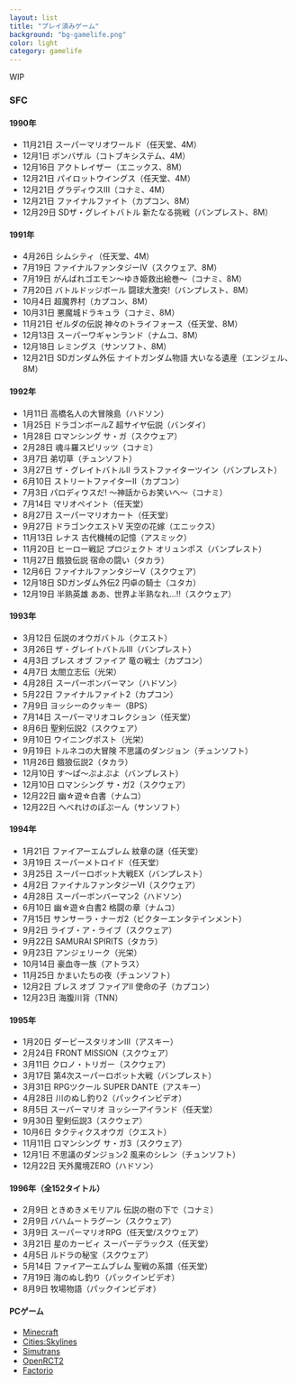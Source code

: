 ```yaml
---
layout: list
title: "プレイ済みゲーム"
background: "bg-gamelife.png"
color: light
category: gamelife
---
```


WIP

### SFC
#### 1990年
* 11月21日 スーパーマリオワールド（任天堂、4M）
* 12月1日 ボンバザル（コトブキシステム、4M）
* 12月16日 アクトレイザー（エニックス、8M）
* 12月21日 パイロットウイングス（任天堂、4M）
* 12月21日 グラディウスIII（コナミ、4M）
* 12月21日 ファイナルファイト（カプコン、8M）
* 12月29日 SDザ・グレイトバトル 新たなる挑戦（バンプレスト、8M）
#### 1991年
* 4月26日 シムシティ（任天堂、4M）
* 7月19日 ファイナルファンタジーIV（スクウェア、8M）
* 7月19日 がんばれゴエモン〜ゆき姫救出絵巻〜（コナミ、8M）
* 7月20日 バトルドッジボール 闘球大激突!（バンプレスト、8M）
* 10月4日 超魔界村（カプコン、8M）
* 10月31日 悪魔城ドラキュラ（コナミ、8M）
* 11月21日 ゼルダの伝説 神々のトライフォース（任天堂、8M）
* 12月13日 スーパーワギャンランド（ナムコ、8M）
* 12月18日 レミングス（サンソフト、8M）
* 12月21日 SDガンダム外伝 ナイトガンダム物語 大いなる遺産（エンジェル、8M）
#### 1992年
* 1月11日 高橋名人の大冒険島（ハドソン）
* 1月25日 ドラゴンボールZ 超サイヤ伝説（バンダイ）
* 1月28日 ロマンシング サ・ガ（スクウェア）
* 2月28日 魂斗羅スピリッツ（コナミ）
* 3月7日 弟切草（チュンソフト）
* 3月27日 ザ・グレイトバトルII ラストファイターツイン（バンプレスト）
* 6月10日 ストリートファイターII（カプコン）
* 7月3日 パロディウスだ! 〜神話からお笑いへ〜（コナミ）
* 7月14日 マリオペイント（任天堂）
* 8月27日 スーパーマリオカート（任天堂）
* 9月27日 ドラゴンクエストV 天空の花嫁（エニックス）
* 11月13日 レナス 古代機械の記憶（アスミック）
* 11月20日 ヒーロー戦記 プロジェクト オリュンポス（バンプレスト）
* 11月27日 餓狼伝説 宿命の闘い（タカラ）
* 12月6日 ファイナルファンタジーV（スクウェア）
* 12月18日 SDガンダム外伝2 円卓の騎士（ユタカ）
* 12月19日 半熟英雄 ああ、世界よ半熟なれ…!!（スクウェア）
#### 1993年
* 3月12日 伝説のオウガバトル（クエスト）
* 3月26日 ザ・グレイトバトルIII（バンプレスト）
* 4月3日 ブレス オブ ファイア 竜の戦士（カプコン）
* 4月7日 太閤立志伝（光栄）
* 4月28日 スーパーボンバーマン（ハドソン）
* 5月22日 ファイナルファイト2（カプコン）
* 7月9日 ヨッシーのクッキー（BPS）
* 7月14日 スーパーマリオコレクション（任天堂）
* 8月6日 聖剣伝説2（スクウェア）
* 9月10日 ウイニングポスト（光栄）
* 9月19日 トルネコの大冒険 不思議のダンジョン（チュンソフト）
* 11月26日 餓狼伝説2（タカラ）
* 12月10日 す〜ぱ〜ぷよぷよ（バンプレスト）
* 12月10日 ロマンシング サ・ガ2（スクウェア）
* 12月22日 幽☆遊☆白書（ナムコ）
* 12月22日 へべれけのぽぷーん（サンソフト）
#### 1994年
* 1月21日 ファイアーエムブレム 紋章の謎（任天堂）
* 3月19日 スーパーメトロイド（任天堂）
* 3月25日 スーパーロボット大戦EX（バンプレスト）
* 4月2日 ファイナルファンタジーVI（スクウェア）
* 4月28日 スーパーボンバーマン2（ハドソン）
* 6月10日 幽☆遊☆白書2 格闘の章（ナムコ）
* 7月15日 サンサーラ・ナーガ2（ビクターエンタテインメント）
* 9月2日 ライブ・ア・ライブ（スクウェア）
* 9月22日 SAMURAI SPIRITS（タカラ）
* 9月23日 アンジェリーク（光栄）
* 10月14日 豪血寺一族（アトラス）
* 11月25日 かまいたちの夜（チュンソフト）
* 12月2日 ブレス オブ ファイアII 使命の子（カプコン）
* 12月23日 海腹川背（TNN）
#### 1995年
* 1月20日 ダービースタリオンIII（アスキー）
* 2月24日 FRONT MISSION（スクウェア）
* 3月11日 クロノ・トリガー（スクウェア）
* 3月17日 第4次スーパーロボット大戦（バンプレスト）
* 3月31日 RPGツクール SUPER DANTE（アスキー）
* 4月28日 川のぬし釣り2（パックインビデオ）
* 8月5日 スーパーマリオ ヨッシーアイランド（任天堂）
* 9月30日 聖剣伝説3（スクウェア）
* 10月6日 タクティクスオウガ（クエスト）
* 11月11日 ロマンシング サ・ガ3（スクウェア）
* 12月1日 不思議のダンジョン2 風来のシレン（チュンソフト）
* 12月22日 天外魔境ZERO（ハドソン）
#### 1996年（全152タイトル）
* 2月9日 ときめきメモリアル 伝説の樹の下で（コナミ）
* 2月9日 バハムートラグーン（スクウェア）
* 3月9日 スーパーマリオRPG（任天堂/スクウェア）
* 3月21日 星のカービィ スーパーデラックス（任天堂）
* 4月5日 ルドラの秘宝（スクウェア）
* 5月14日 ファイアーエムブレム 聖戦の系譜（任天堂）
* 7月19日 海のぬし釣り（パックインビデオ）
* 8月9日 牧場物語（パックインビデオ）

#### PCゲーム
* [Minecraft](https://minecraft.net/ja-jp/)
* [Cities:Skylines](https://www.paradoxplaza.com/cities-skylines/CSCS00GSK-MASTER.html)
* [Simutrans](https://www.simutrans.com/en/)
* [OpenRCT2](https://openrct2.org/)
* [Factorio](https://www.factorio.com/)
